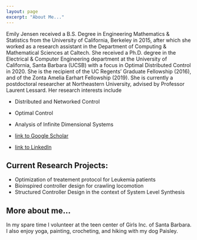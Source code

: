 ```yaml
---
layout: page
excerpt: "About Me..."
---
```


Emily Jensen received a B.S. Degree in Engineering Mathematics & Statistics from the University of California, Berkeley in 2015, after which she worked as a research assistant in the Department of Computing & Mathematical Sciences at Caltech. She received a Ph.D. degree in the Electrical & Computer Engineering department at the University of California, Santa Barbara (UCSB) with a focus in Optimal Distributed Control in 2020. She is the recipient of the UC Regents’ Graduate Fellowship (2016), and of
the Zonta Amelia Earhart Fellowship (2019). She is currently a postdoctoral researcher at Northeastern University, advised by Professor Laurent Lessard. Her research interests include 

- Distributed and Networked Control
- Optimal Control
- Analysis of Infinite Dimensional Systems


- [link to Google Scholar](https://scholar.google.com/citations?user=WzacMi8AAAAJ&hl=en&authuser=1)
- [link to LinkedIn](https://www.linkedin.com/in/emilyljensen)


## Current Research Projects:

- Optimization of treatement protocol for Leukemia patients
- Bioinspired controller design for crawling locomotion
- Structured Controller Design in the context of System Level Synthesis


## More about me...

In my spare time I volunteer at the teen center of Girls Inc. of Santa Barbara. I also enjoy yoga, painting, crocheting, and hiking with my dog Paisley.

